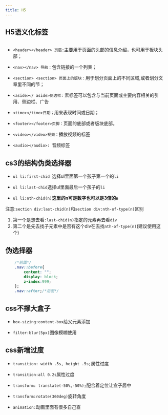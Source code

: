 ```yaml
---
title: H5
---
```

## H5语义化标签
<img :src="$withBase('/front/htmlcss/H5语义化.png')">

+ `<header></header> 页眉:`主要用于页面的头部的信息介绍，也可用于板块头部；  

+ `<nav></nav> 导航：`包含链接的一个列表；  

+ `<section> <section> 页面上的版块：`用于划分页面上的不同区域,或者划分文章里不同的节；

+ `<aside></ aside>侧边栏:` 素标签可以包含与当前页面或主要内容相关的引用、侧边栏、广告

+ `<time></time>日期；`用来表现时间或日期；

+ `<footer></footer>页脚：`页面的底部或者版块底部。

+ `<video></video>视频：`播放视频的标签

+ `<audio></audio>: `音频标签

## cs3的结构伪类选择器
+ `ul li:first-chid `选择ul里面第一个孩子第一个的`li`  

+ `ul li:last-chid`选择ul里面最后一个孩子的`li`

+ `ul li:nth-chid(n)`**这里的n可是数字也可以是3倍的`n`** 

注意:`section div:last-chid(n)`和`section div:nth-of-type(n)`区别
1. 第一个是想去看`:last-chid(n)`指定的元素再去看`div`
2. 第二个是先去找子元素中是否有这个div在去找`nth-of-type(n)`(建议使用这个)

## 伪选择器
```css
    /*前面*/
    .nav::before{
        content: "";
        display: block;
        z-index:999;
    };
    .nav::after;/*后面*/
```
## css不撑大盒子
+ `box-sizing:content-box`给父元素添加  

+ `filter:blur(5px)`图像模糊使用

## css新增过度
+ `transition: width .5s, height .5s;`属性过度

+ `transition:all 0.2s`属性过度

+ `transform: translate(-50%,-50%);`配合着定位让盒子居中

+ `transform:rotate(360deg)`旋转角度 

+ `animation:`动画里面有很多自己查


